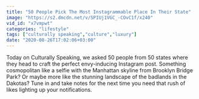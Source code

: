 ```yaml
---
title: "50 People Pick The Most Instagrammable Place In Their State"
image: "https://s2.dmcdn.net/v/SPIUj1VGC_-COvC1f/x240"
vid_id: "x7vmpwt"
categories: "lifestyle"
tags: ["culturally speaking","culture","luxury"]
date: "2020-08-26T17:02:06+03:00"
---
```

Today on Culturally Speaking, we asked 50 people from 50 states where they head to craft the perfect envy-inducing Instagram post. Something cosmopolitan like a selfie with the Manhattan skyline from Brooklyn Bridge Park? Or maybe more like the stunning landscape of the badlands in the Dakotas? Tune in and take notes for the next time you need that rush of likes lighting up your notifications.
